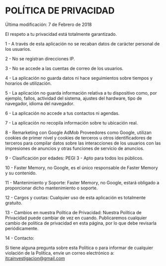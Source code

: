 # POLÍTICA DE PRIVACIDAD

Última modificación: 7 de Febrero de 2018

El respeto a tu privacidad está totalmente garantizado.

1 - A través de esta aplicación no se recaban datos de carácter personal de los usuarios.

2 - No se registran direcciones IP.

3 - No se accede a las cuentas de correo de los usuarios.

4 - La aplicación no guarda datos ni hace seguimientos sobre tiempos y horarios de utilización.

5 - La aplicación no guarda información relativa a tu dispositivo como, por ejemplo, fallos, actividad del sistema, ajustes del hardware, tipo de navegador, idioma del navegador.

6 - La aplicación no accede a tus contactos ni agendas.

7 - La aplicación no recopila información sobre tu ubicación real.

8 - Remarketing con Google AdMob
Proveedores como Google, utilizan cookies de primer nivel y cookies de terceros u otros identificadores de terceros para compilar datos sobre las interacciones de los usuarios con las impresiones de anuncios y otras funciones de servicio de anuncios.

9 - Clasificación por edades: PEGI 3 - Apto para todos los públicos.

10 - Faster Memory, no Google, es el único responsable de Faster Memory y su contenido.

11 - Mantenimiento y Soporte: Faster Memory, no Google, estará obligado a proporcionar dicho mantenimiento o soporte.

12 - Cargos y cuotas:
     Cualquier uso de esta aplicación es totalmente gratuito.

13 - Cambios en nuestra Política de Privacidad:
     Nuestra Política de Privacidad puede cambiar de vez en cuando.
     Publicaremos cualquier cambio de política de privacidad en esta página, por lo que debe revisarla periódicamente.

14 - Contacto:

Si tiene alguna pregunta sobre esta Política o para informar de cualquier violación de la Política, envíe un correo electrónico a: itcainvestigacion@gmail.com
